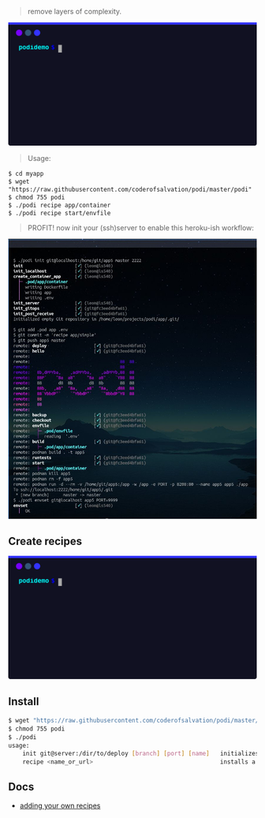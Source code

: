 > remove layers of complexity.

![](./doc/intro.svg)

> Usage:

```
$ cd myapp 
$ wget "https://raw.githubusercontent.com/coderofsalvation/podi/master/podi"
$ chmod 755 podi
$ ./podi recipe app/container
$ ./podi recipe start/envfile
```

> PROFIT! now init your (ssh)server to enable this heroku-ish workflow:

![](./doc/workflow.jpg)

## Create recipes

![](./doc/extend.svg)

## Install

```bash
$ wget "https://raw.githubusercontent.com/coderofsalvation/podi/master/podi"
$ chmod 755 podi
$ ./podi
usage: 
    init git@server:/dir/to/deploy [branch] [port] [name]   initializes a deployment 
    recipe <name_or_url>                                    installs a recipe from podi repo or url
```

## Docs

* [adding your own recipes](doc/recipes.md)
